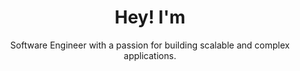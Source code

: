 ---
title: Hey!  I'm
name: Prince Kumar
subtitle: Software Engineer with a passion for building  scalable and complex applications.
buttonText: View Resume
buttonLink: https://instahyre-2.s3-ap-south-1.amazonaws.com/media/resume/535448/d308f67374/Prince_Kumar.pdf
---